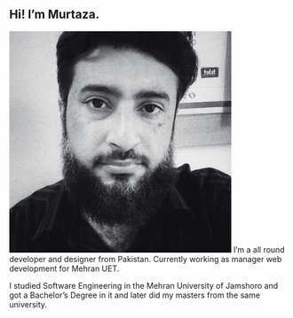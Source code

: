 Hi! I’m Murtaza.
-----------------
![photo]
I’m a all round developer and designer from Pakistan. 
Currently working as manager web development for Mehran UET.

I studied Software Engineering in the Mehran University of Jamshoro and got a Bachelor’s Degree in it and later did my masters from the same university. 

[photo]: murtaza.jpg "Murtaza"